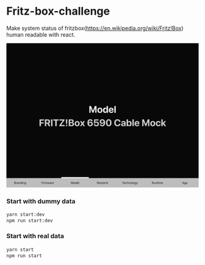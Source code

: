 # Fritz-box-challenge

Make system status of fritzbox(https://en.wikipedia.org/wiki/Fritz!Box) human readable with react.

![Screenshot](screenshot.png?raw=true "Screenshot")

### Start with dummy data

```
yarn start:dev
npm run start:dev

```

### Start with real data

```
yarn start
npm run start

```

